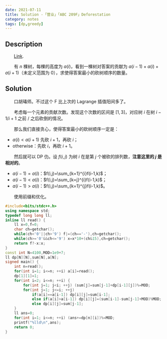 ```yaml
---
date: 2021-07-11
title: Solution -「营业」「ABC 209F」Deforestation
category: notes
tags: [dp,greedy]
---
```


## Description

&emsp;&emsp;[Link](https://atcoder.jp/contests/abc209/tasks/abc209_f).

&emsp;&emsp;有 $n$ 棵树，每棵的高度为 $a(i)$，看到一棵树对答案的贡献为 $a(i-1)+a(i)+a(i+1)$（未定义范围为 $0$），求使得答案最小的砍树顺序的数量。

## Solution

&emsp;&emsp;口胡瑇师。不过这个 F 比上次的 Lagrange 插值阳间多了。

&emsp;&emsp;考虑每一个元素的贡献次数。发现这个次数的区间是 $[1,3]$，对应树 $i$ 在树 $i-1/i+1$ 之前 / 之后砍倒的情况。

&emsp;&emsp;那么我们直接贪心，使得答案最小的砍树顺序一定是：

- $a(i)<a(i+1)$ 先砍 $i+1$，再砍 $i$；
- otherwise：先砍 $i$，再砍 $i+1$。

&emsp;&emsp;然后就可以 DP 仂。设 $f(i,j)$ 为树 $i$ 在是第 $j$ 个被砍的排列数，**注意这里的 $j$ 是相对的**。

- $a(i-1)=a(i)$：$f(i,j)=\sum_{k=1}^{i}f(i-1,k)$；
- $a(i-1)<a(i)$：$f(i,j)=\sum_{k=j}^{i}f(i-1,k)$；
- $a(i-1)>a(i)$：$f(i,j)=\sum_{k=1}^{j}f(i-1,k)$。

&emsp;&emsp;使用前缀和优化。

```cpp
#include<bits/stdc++.h>
using namespace std;
typedef long long ll;
inline ll read() {
	ll x=0,f=0;
	char ch=getchar();
	while(ch<'0'||ch>'9') f|=(ch=='-'),ch=getchar();
	while(ch>='0'&&ch<='9') x=x*10+(ch&15),ch=getchar();
	return f?-x:x;
}
const int N=4100,MOD=1e9+7;
ll dp[N][N],sum[N],a[N];
signed main() {
	int n=read();
	for(int i=1; i<=n; ++i) a[i]=read();
	dp[1][1]=1;
	for(int i=2; i<=n; ++i) {
		for(int j=1; j<i; ++j) (sum[j]=sum[j-1]+dp[i-1][j])%=MOD;
		for(int j=1; j<=i; ++j)
			if(a[i]==a[i-1]) dp[i][j]=sum[i-1];
			else if(a[i]>a[i-1]) dp[i][j]=(sum[i-1]-sum[j-1]+MOD)%MOD;
			else dp[i][j]=sum[j-1];
	}
	ll ans=0;
	for(int i=1; i<=n; ++i) (ans+=dp[n][i])%=MOD;
	printf("%lld\n",ans);
	return 0;
}
```
    